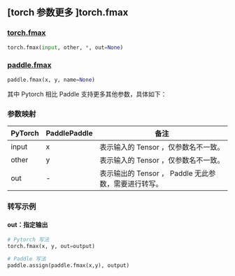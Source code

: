## [torch 参数更多 ]torch.fmax

### [torch.fmax](https://pytorch.org/docs/stable/generated/torch.fmax.html#torch.fmax)

```python
torch.fmax(input, other, *, out=None)
```

### [paddle.fmax](https://www.paddlepaddle.org.cn/documentation/docs/zh/api/paddle/fmax_cn.html)

```python
paddle.fmax(x, y, name=None)
```

其中 Pytorch 相比 Paddle 支持更多其他参数，具体如下：
### 参数映射
| PyTorch       | PaddlePaddle | 备注                                                   |
| ------------- | ------------ | ------------------------------------------------------ |
| input         | x            | 表示输入的 Tensor ，仅参数名不一致。                     |
| other         | y            | 表示输入的 Tensor ，仅参数名不一致。                     |
| out           | -            | 表示输出的 Tensor ， Paddle 无此参数，需要进行转写。      |


### 转写示例
#### out：指定输出
```python
# Pytorch 写法
torch.fmax(x, y, out=output)

# Paddle 写法
paddle.assign(paddle.fmax(x,y), output)
```
